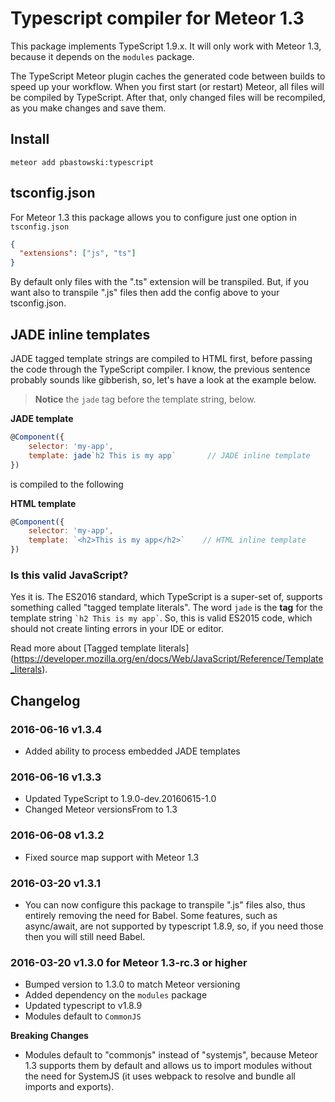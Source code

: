 # Typescript compiler for Meteor 1.3

This package implements TypeScript 1.9.x. It will only work with Meteor 1.3, because it depends on the `modules` package.

The TypeScript Meteor plugin caches the generated code between builds to speed up your workflow. When you first start (or restart) Meteor, all files will be compiled by TypeScript. After that, only changed files will be recompiled, as you make changes and save them.

## Install

    meteor add pbastowski:typescript

## tsconfig.json

For Meteor 1.3 this package allows you to configure just one option in `tsconfig.json`

```json
{
  "extensions": ["js", "ts"]
}
```

By default only files with the ".ts" extension will be transpiled. But, if you want also to transpile ".js" files then add the config above to your tsconfig.json.

## JADE inline templates

JADE tagged template strings are compiled to HTML first, before passing the code through the TypeScript compiler. I know, the previous sentence probably sounds like gibberish, so, let's have a look at the example below.

> **Notice** the `jade` tag before the template string, below.

**JADE template**
```javascript
@Component({
    selector: 'my-app',
    template: jade`h2 This is my app`       // JADE inline template
})
```

is compiled to the following

**HTML template**
```javascript
@Component({
    selector: 'my-app',
    template: `<h2>This is my app</h2>`    // HTML inline template
})
```

### Is this valid JavaScript?

Yes it is. The ES2016 standard, which TypeScript is a super-set of, supports something called "tagged template literals". The word `jade` is the **tag** for the template string <code>\`h2 This is my app\`</code>. So, this is valid ES2015 code, which should not create linting errors in your IDE or editor.

Read more about [Tagged template literals] (https://developer.mozilla.org/en/docs/Web/JavaScript/Reference/Template_literals).


## Changelog

### 2016-06-16 v1.3.4

- Added ability to process embedded JADE templates

### 2016-06-16 v1.3.3

- Updated TypeScript to 1.9.0-dev.20160615-1.0
- Changed Meteor versionsFrom to 1.3

### 2016-06-08 v1.3.2

- Fixed source map support with Meteor 1.3

### 2016-03-20 v1.3.1

- You can now configure this package to transpile ".js" files also, thus entirely removing the need for Babel. Some features, such as async/await, are not supported by typescript 1.8.9, so, if you need those then you will still need Babel.

### 2016-03-20 v1.3.0 for Meteor 1.3-rc.3 or higher

- Bumped version to 1.3.0 to match Meteor versioning
- Added dependency on the `modules` package
- Updated typescript to v1.8.9
- Modules default to `CommonJS`

**Breaking Changes**

- Modules default to "commonjs" instead of "systemjs", because Meteor 1.3 supports them by default and allows us to import modules without the need for SystemJS (it uses webpack to resolve and bundle all imports and exports).
